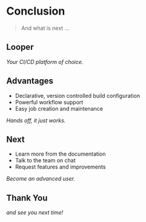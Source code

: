 # Conclusion

> And what is next ...


## Looper

<em class="yellow">Your CI/CD platform of choice.</em>


## Advantages

- Declarative, version controlled build configuration
- Powerful workflow support
- Easy job creation and maintenance

<em class="yellow">Hands off, it just works.</em>


## Next

- Learn more from the documentation
- Talk to the team on chat
- Request features and improvements

<em class="yellow">Become an advanced user.</em>


## Thank You

<em class="yellow">and see you next time!</em>

